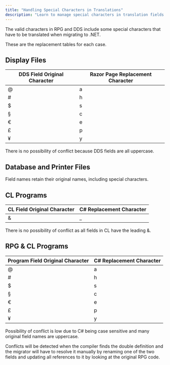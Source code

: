 ```yaml
---
title: "Handling Special Characters in Translations"
description: "Learn to manage special characters in translation fields effectively. This guide offers insights and best practices for accurate translations."
---
```


The valid characters in RPG and DDS include some special characters that have to be translated when migrating to .NET.

These are the replacement tables for each case.

## Display Files

| DDS Field Original Character | Razor Page Replacement Character |
| ---------------------------- | ---------------------------------|
| @ | a 
| #	| h 
| $	| s
| § | c
| € | e
| £ | p
| ¥ | y 

There is no possibility of conflict because DDS fields are all uppercase.

## Database and Printer Files
Field names retain their original names, including special characters.

## CL Programs

| CL Field Original Character | C# Replacement Character |
| --------------------------- | -------------------------|
| & | _


There is no possibility of conflict as all fields in CL have the leading &.

## RPG & CL Programs

| Program Field Original Character | C# Replacement Character |
| -------------------------------- | ---------------------------------|
| @ | a 
| #	| h 
| $	| s
| § | c
| € | e
| £ | p
| ¥ | y

Possibility of conflict is low due to C# being case sensitive and many original field names are uppercase. 

Conflicts will be detected when the compiler finds the double definition and the migrator will have to resolve it manually by renaming one of the two fields and updating all references to it by looking at the original RPG code. 

